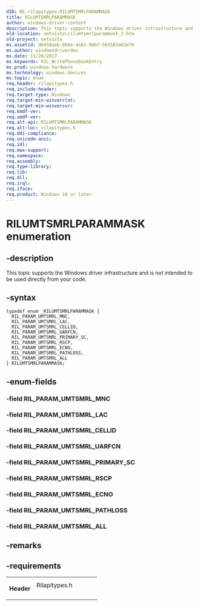 ```yaml
---
UID: NE.rilapitypes.RILUMTSMRLPARAMMASK
title: RILUMTSMRLPARAMMASK
author: windows-driver-content
description: This topic supports the Windows driver infrastructure and is not intended to be used directly from your code.
old-location: netvista\rilumtsmrlparammask_2.htm
old-project: netvista
ms.assetid: d0450aeb-8b6e-4ab2-94b7-563503a83e76
ms.author: windowsdriverdev
ms.date: 11/28/2017
ms.keywords: RIL_WritePhonebookEntry
ms.prod: windows-hardware
ms.technology: windows-devices
ms.topic: enum
req.header: rilapitypes.h
req.include-header: 
req.target-type: Windows
req.target-min-winverclnt: 
req.target-min-winversvr: 
req.kmdf-ver: 
req.umdf-ver: 
req.alt-api: RILUMTSMRLPARAMMASK
req.alt-loc: rilapitypes.h
req.ddi-compliance: 
req.unicode-ansi: 
req.idl: 
req.max-support: 
req.namespace: 
req.assembly: 
req.type-library: 
req.lib: 
req.dll: 
req.irql: 
req.iface: 
req.product: Windows 10 or later.
---
```


# RILUMTSMRLPARAMMASK enumeration



## -description
<p>This topic supports the Windows driver infrastructure and is not intended to be used directly from your code. </p>


## -syntax

````
typedef enum _RILUMTSMRLPARAMMASK { 
  RIL_PARAM_UMTSMRL_MNC,
  RIL_PARAM_UMTSMRL_LAC,
  RIL_PARAM_UMTSMRL_CELLID,
  RIL_PARAM_UMTSMRL_UARFCN,
  RIL_PARAM_UMTSMRL_PRIMARY_SC,
  RIL_PARAM_UMTSMRL_RSCP,
  RIL_PARAM_UMTSMRL_ECNO,
  RIL_PARAM_UMTSMRL_PATHLOSS,
  RIL_PARAM_UMTSMRL_ALL
} RILUMTSMRLPARAMMASK;
````


## -enum-fields
<dl>

### -field <a id="RIL_PARAM_UMTSMRL_MNC"></a><a id="ril_param_umtsmrl_mnc"></a><b>RIL_PARAM_UMTSMRL_MNC</b>

<dd></dd>

### -field <a id="RIL_PARAM_UMTSMRL_LAC"></a><a id="ril_param_umtsmrl_lac"></a><b>RIL_PARAM_UMTSMRL_LAC</b>

<dd></dd>

### -field <a id="RIL_PARAM_UMTSMRL_CELLID"></a><a id="ril_param_umtsmrl_cellid"></a><b>RIL_PARAM_UMTSMRL_CELLID</b>

<dd></dd>

### -field <a id="RIL_PARAM_UMTSMRL_UARFCN"></a><a id="ril_param_umtsmrl_uarfcn"></a><b>RIL_PARAM_UMTSMRL_UARFCN</b>

<dd></dd>

### -field <a id="RIL_PARAM_UMTSMRL_PRIMARY_SC"></a><a id="ril_param_umtsmrl_primary_sc"></a><b>RIL_PARAM_UMTSMRL_PRIMARY_SC</b>

<dd></dd>

### -field <a id="RIL_PARAM_UMTSMRL_RSCP"></a><a id="ril_param_umtsmrl_rscp"></a><b>RIL_PARAM_UMTSMRL_RSCP</b>

<dd></dd>

### -field <a id="RIL_PARAM_UMTSMRL_ECNO"></a><a id="ril_param_umtsmrl_ecno"></a><b>RIL_PARAM_UMTSMRL_ECNO</b>

<dd></dd>

### -field <a id="RIL_PARAM_UMTSMRL_PATHLOSS"></a><a id="ril_param_umtsmrl_pathloss"></a><b>RIL_PARAM_UMTSMRL_PATHLOSS</b>

<dd></dd>

### -field <a id="RIL_PARAM_UMTSMRL_ALL"></a><a id="ril_param_umtsmrl_all"></a><b>RIL_PARAM_UMTSMRL_ALL</b>

<dd></dd>
</dl>

## -remarks


## -requirements
<table>
<tr>
<th width="30%">
<p>Header</p>
</th>
<td width="70%">
<dl>
<dt>Rilapitypes.h</dt>
</dl>
</td>
</tr>
</table>